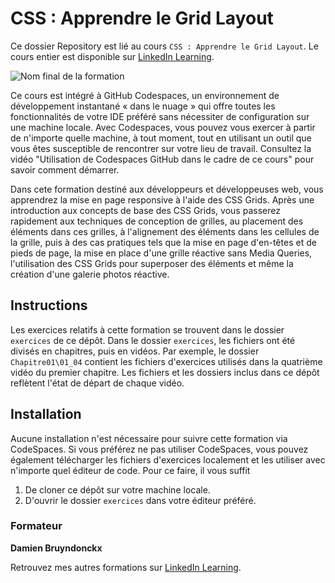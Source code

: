 # CSS : Apprendre le Grid Layout

Ce dossier Repository est lié au cours `CSS : Apprendre le Grid Layout`. Le cours entier est disponible sur [LinkedIn Learning][lil-course-url].

![Nom final de la formation][lil-thumbnail-url] 


Ce cours est intégré à GitHub Codespaces, un environnement de développement instantané « dans le nuage » qui offre toutes les fonctionnalités de votre IDE préféré sans nécessiter de configuration sur une machine locale. Avec Codespaces, vous pouvez vous exercer à partir de n'importe quelle machine, à tout moment, tout en utilisant un outil que vous êtes susceptible de rencontrer sur votre lieu de travail. Consultez la vidéo "Utilisation de Codespaces GitHub dans le cadre de ce cours" pour savoir comment démarrer.    

Dans cete formation destiné aux développeurs et développeuses web, vous apprendrez la mise en page responsive à l'aide des CSS Grids. Après une introduction aux concepts de base des CSS Grids, vous passerez rapidement aux techniques de conception de grilles, au placement des éléments dans ces grilles, à l'alignement des éléments dans les cellules de la grille, puis à des cas pratiques tels que la mise en page d'en-têtes et de pieds de page, la mise en place d'une grille réactive sans Media Queries, l'utilisation des CSS Grids pour superposer des éléments et même la création d'une galerie photos réactive.

## Instructions

Les exercices relatifs à cette formation se trouvent dans le dossier `exercices` de ce dépôt. Dans le dossier `exercices`, les fichiers ont été divisés en chapitres, puis en vidéos. Par exemple, le dossier `Chapitre01\01_04` contient les fichiers d'exercices utilisés dans la quatrième vidéo du premier chapitre. Les fichiers et les dossiers inclus dans ce dépôt reflètent l'état de départ de chaque vidéo.
 
## Installation

Aucune installation n'est nécessaire pour suivre cette formation via CodeSpaces. 
Si vous préférez ne pas utiliser CodeSpaces, vous pouvez également télécharger les fichiers d'exercices localement et les utiliser avec n'importe quel éditeur de code. Pour ce faire, il vous suffit 
1. De cloner ce dépôt sur votre machine locale. 
2. D'ouvrir le dossier `exercices` dans votre éditeur préféré. 

### Formateur

**Damien Bruyndonckx** 

 Retrouvez mes autres formations sur [LinkedIn Learning][lil-URL-trainer].

[0]: # (Replace these placeholder URLs with actual course URLs)
[lil-course-url]: https://www.linkedin.com/learning/css-apprendre-le-grid-layout
[lil-thumbnail-url]: https://media.licdn.com/dms/image/D560DAQEMhci7BdKOMQ/learning-public-crop_675_1200/0/1691406309191?e=2147483647&v=beta&t=COugccAzFhoQjLl3eYuO7OOBy0CtCuBUFPNvEelGZAo
[lil-URL-trainer]: https://www.linkedin.com/learning/instructors/damien-bruyndonckx

[1]: # (End of FR-Instruction ###############################################################################################)
